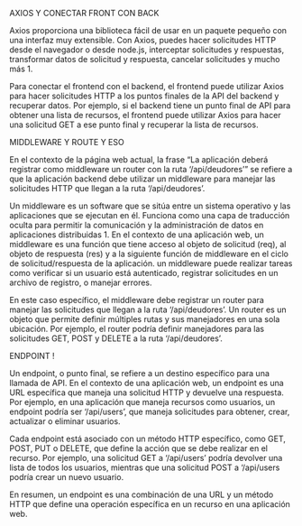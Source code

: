 AXIOS Y CONECTAR FRONT CON BACK

Axios proporciona una biblioteca fácil de usar en un paquete pequeño
con una interfaz muy extensible. Con Axios, puedes hacer solicitudes HTTP
desde el navegador o desde node.js, interceptar solicitudes y respuestas,
transformar datos de solicitud y respuesta, cancelar solicitudes y mucho más 1.

Para conectar el frontend con el backend, el frontend puede utilizar Axios para
hacer solicitudes HTTP a los puntos finales de la API del backend y recuperar datos.
Por ejemplo, si el backend tiene un punto final de API para obtener una lista de recursos,
el frontend puede utilizar Axios para hacer una solicitud GET a ese punto final y
recuperar la lista de recursos.




MIDDLEWARE Y ROUTE Y ESO

En el contexto de la página web actual, la frase “La aplicación deberá registrar como middleware
un router con la ruta ‘/api/deudores’” se refiere a que la aplicación backend debe utilizar
un middleware para manejar las solicitudes HTTP que llegan a la ruta ‘/api/deudores’.

Un middleware es un software que se sitúa entre un sistema operativo y las aplicaciones que se
ejecutan en él. Funciona como una capa de traducción oculta para permitir la comunicación y la
administración de datos en aplicaciones distribuidas 1. En el contexto de una aplicación web,
un middleware es una función que tiene acceso al objeto de solicitud (req), al objeto de respuesta
(res) y a la siguiente función de middleware en el ciclo de solicitud/respuesta de la aplicación. 
un middleware puede realizar tareas como verificar si un usuario está autenticado, registrar
solicitudes en un archivo de registro, o manejar errores.

En este caso específico, el middleware debe registrar un router para manejar las solicitudes que
llegan a la ruta ‘/api/deudores’. Un router es un objeto que permite definir múltiples rutas y
sus manejadores en una sola ubicación. Por ejemplo, el router podría definir manejadores para
las solicitudes GET, POST y DELETE a la ruta ‘/api/deudores’.



ENDPOINT !

Un endpoint, o punto final, se refiere a un destino específico para una llamada de API.
En el contexto de una aplicación web, un endpoint es una URL específica que maneja una
solicitud HTTP y devuelve una respuesta. Por ejemplo, en una aplicación que maneja recursos
como usuarios, un endpoint podría ser ‘/api/users’, que maneja solicitudes para obtener,
crear, actualizar o eliminar usuarios.

Cada endpoint está asociado con un método HTTP específico, como GET, POST, PUT o DELETE, que
define la acción que se debe realizar en el recurso. Por ejemplo, una solicitud GET a ‘/api/users’
podría devolver una lista de todos los usuarios, mientras que una solicitud POST a ‘/api/users
podría crear un nuevo usuario.

En resumen, un endpoint es una combinación de una URL y un método HTTP que define una operación
específica en un recurso en una aplicación web.
